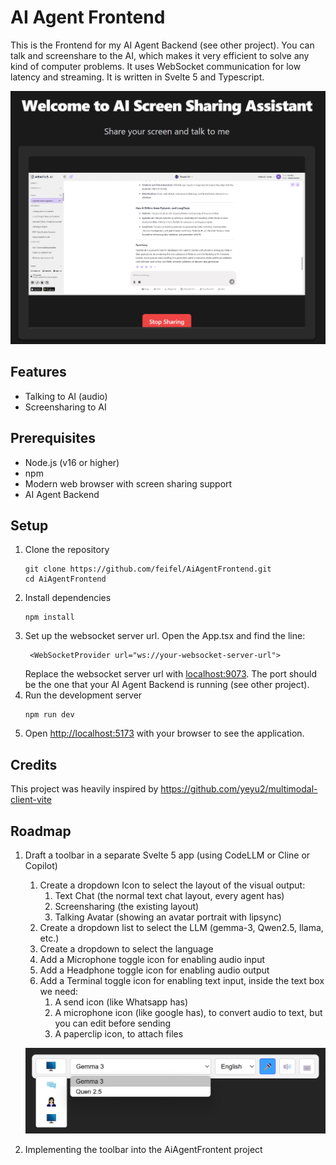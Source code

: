 # AI Agent Frontend

This is the Frontend for my AI Agent Backend (see other project). You can talk and screenshare to the AI, which makes it very efficient to solve any kind of computer problems. It uses WebSocket communication for low latency and streaming. It is written in Svelte 5 and Typescript.

![AI Agent Frontend Screenshot](Screenshot.png)

## Features

- Talking to AI (audio)
- Screensharing to AI 

## Prerequisites

- Node.js (v16 or higher)
- npm
- Modern web browser with screen sharing support
- AI Agent Backend

## Setup
1. Clone the repository    
    ```
    git clone https://github.com/feifel/AiAgentFrontend.git
    cd AiAgentFrontend
    ```    
2. Install dependencies    
    ```
    npm install
    ```    
3. Set up the websocket server url. Open the App.tsx and find the line:    
    ```
     <WebSocketProvider url="ws://your-websocket-server-url">
    ```    
    Replace the websocket server url with 
    [localhost:9073](http://localhost:9073). 
    The port should be the one that your AI Agent Backend is running 
    (see other project).    
4. Run the development server    
    ```
    npm run dev
    ```    
5. Open [http://localhost:5173](http://localhost:5173/) with your browser to see the application.

## Credits
This project was heavily inspired by https://github.com/yeyu2/multimodal-client-vite

## Roadmap
1. Draft a toolbar in a separate Svelte 5 app (using CodeLLM or Cline or Copilot)
    1. Create a dropdown Icon to select the layout of the visual output:
        1. Text Chat (the normal text chat layout, every agent has)
        2. Screensharing (the existing layout)
        3. Talking Avatar (showing an avatar portrait with lipsync)
    3. Create a dropdown list to select the LLM (gemma-3, Qwen2.5, llama, etc.)
    4. Create a dropdown to select the language
    5. Add a Microphone toggle icon for enabling audio input
    6. Add a Headphone toggle icon for enabling audio output
    7. Add a Terminal toggle icon for enabling text input, inside the text box we need: 
        1. A send icon (like Whatsapp has)
        2. A microphone icon (like google has), to convert audio to text, but you can edit before sending
        3. A paperclip icon, to attach files

    ![Toolbar Screenshot](Toolbar.png)
2. Implementing the toolbar into the AiAgentFrontent project
